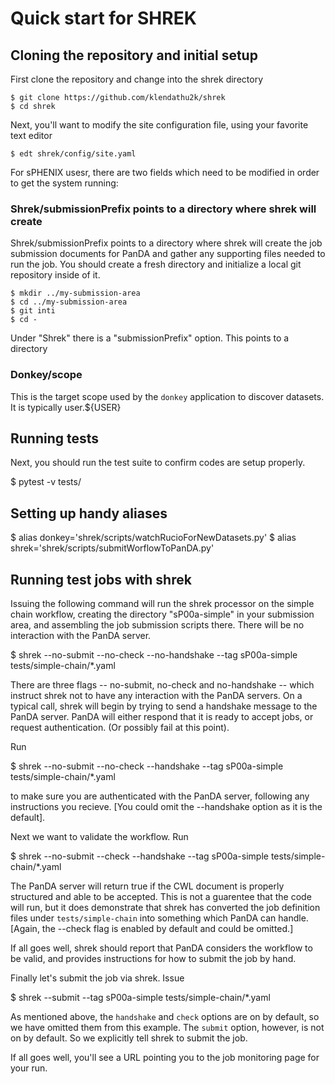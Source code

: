 # Quick start for SHREK

## Cloning the repository and initial setup

First clone the repository and change into the shrek
directory

```
$ git clone https://github.com/klendathu2k/shrek
$ cd shrek
```

Next, you'll want to modify the site configuration file, using
your favorite text editor

```
$ edt shrek/config/site.yaml
```

For sPHENIX usesr, there are two fields which need to be modified 
in order to get the system running:

### Shrek/submissionPrefix points to a directory where shrek will create

Shrek/submissionPrefix points to a directory where shrek will create
the job submission documents for PanDA and gather any supporting files
needed to run the job.  You should create a fresh directory and initialize 
a local git repository inside of it.

```
$ mkdir ../my-submission-area
$ cd ../my-submission-area
$ git inti
$ cd -
```

Under "Shrek" there is a "submissionPrefix" option.  This points to
a directory

### Donkey/scope

This is the target scope used by the `donkey` application to discover datasets.
It is typically user.${USER}

## Running tests

Next, you should run the test suite to confirm codes are setup properly.

$ pytest -v tests/

## Setting up handy aliases

$ alias donkey='shrek/scripts/watchRucioForNewDatasets.py'
$ alias shrek='shrek/scripts/submitWorflowToPanDA.py'

## Running test jobs with shrek

Issuing the following command will run the shrek processor on the simple chain
workflow, creating the directory "sP00a-simple" in your submission area, and
assembling the job submission scripts there.  There will be no interaction 
with the PanDA server.

$ shrek --no-submit --no-check --no-handshake --tag sP00a-simple tests/simple-chain/*.yaml

There are three flags -- no-submit, no-check and no-handshake -- which instruct shrek not
to have any interaction with the PanDA servers.  On a typical call, shrek will begin by
trying to send a handshake message to the PanDA server.  PanDA will either respond that
it is ready to accept jobs, or request authentication.  (Or possibly fail at this point).

Run 

$ shrek --no-submit --no-check --handshake --tag sP00a-simple tests/simple-chain/*.yaml

to make sure you are authenticated with the PanDA server, following any instructions
you recieve.  [You could omit the --handshake option as it is the default].

Next we want to validate the workflow.  Run

$ shrek --no-submit --check --handshake --tag sP00a-simple tests/simple-chain/*.yaml

The PanDA server will return true if the CWL document is properly structured and able
to be accepted.  This is not a guarentee that the code will run, but it does demonstrate
that shrek has converted the job definition files under `tests/simple-chain` into something
which PanDA can handle.  [Again, the --check flag is enabled by default and could be
omitted.]

If all goes well, shrek should report that PanDA considers the workflow to be valid,
and provides instructions for how to submit the job by hand.

Finally let's submit the job via shrek.  Issue

$ shrek --submit --tag sP00a-simple tests/simple-chain/*.yaml

As mentioned above, the `handshake` and `check` options are on by default, so we have
omitted them from this example.  The `submit` option, however, is not on by default.
So we explicitly tell shrek to submit the job.

If all goes well, you'll see a URL pointing you to the job monitoring page for your run.
